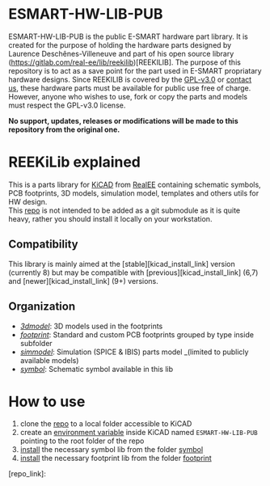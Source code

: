 # ESMART-HW-LIB-PUB
ESMART-HW-LIB-PUB is the public E-SMART hardware part library. It is created for the purpose of holding the hardware parts designed by Laurence Deschênes-Villeneuve and part of his open source library (https://gitlab.com/real-ee/lib/reekilib)[REEKILIB]. The purpose of this repository is to act as a save point for the part used in E-SMART propriatary hardware designs. Since REEKILIB is covered by the [GPL-v3.0][license_GPL] or [contact us][maintainer_email], these hardware parts must be available for public use free of charge. However, anyone who wishes to use, fork or copy the parts and models must respect the GPL-v3.0 license.

**No support, updates, releases or modifications will be made to this repository from the original one.**

# REEKiLib explained

This is a parts library for [KiCAD][kicad_link] from [RealEE][realee_link] containing schematic symbols, PCB footprints, 3D models, simulation model, templates and others utils for HW design.  
This [repo][reekilib_link] is not intended to be added as a git submodule as it is quite heavy, rather you should install it locally on your workstation.

## Compatibility

This library is mainly aimed at the [stable][kicad_install_link] version (currently 8) but may be compatible with [previous][kicad_install_link] (6,7) and [newer][kicad_install_link] (9+) versions.

## Organization

- _[3dmodel][3dmodel_folder]_: 3D models used in the footprints
- _[footprint][footprint_folder]_: Standard and custom PCB footprints grouped by type inside subfolder
- _[simmodel][simmodel_folder]_: Simulation (SPICE & IBIS) parts model _(limited to publicly available models)
- _[symbol][symbol_folder]_: Schematic symbol available in this lib

# How to use

1. clone the [repo][reekilib_link] to a local folder accessible to KiCAD
2. create an [environment variable][kicad_doc_path_link] inside KiCAD named `ESMART-HW-LIB-PUB` pointing to the root folder of the repo
3. [install][kicad_doc_libinstall_link] the necessary symbol lib from the folder [symbol][symbol_folder]
4. [install][kicad_doc_libinstall_link] the necessary footprint lib from the folder [footprint][footprint_folder]


<!-- links -->

[realee_link]: https://www.realee.tech/
[reekilib_link]: https://gitlab.com/real-ee/public/reekilib
[kicad_link]: https://www.kicad.org/
[freecad_link]: https://www.freecadweb.org/
[repo_link]: 

<!-- doc links -->

[kicad_doc_link]: https://docs.kicad.org/8.0/en/
[kicad_doc_path_link]: https://docs.kicad.org/8.0/en/kicad/kicad.html#paths_configuration
[kicad_doc_libinstall_link]: https://docs.kicad.org/8.0/en/kicad/kicad.html#libraries-configuration
[kibot_doc_link]: https://kibot.readthedocs.io/en/master/

<!-- emails -->

[maintainer_email]: mailto:laurence@realee.tech

<!-- files -->

[license_GPL]: ./GPL-license-copy

<!-- folder -->

[doc_folder]: doc/
[footprint_folder]: footprint/
[3dmodel_folder]: 3dmodel/
[simmodel_folder]: simmodel/
[symbol_folder]: symbol/